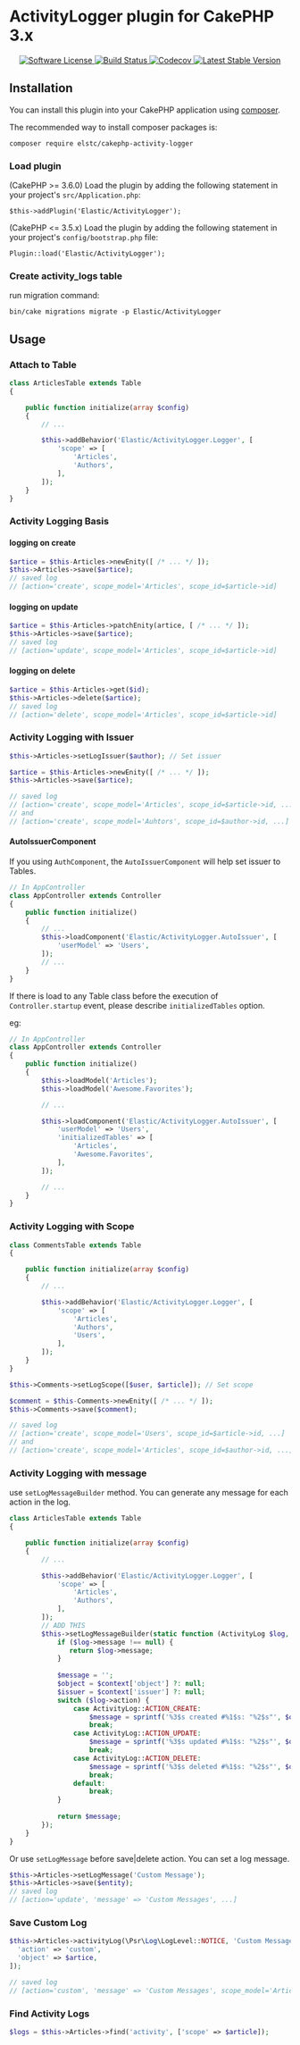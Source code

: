 # ActivityLogger plugin for CakePHP 3.x

<p align="center">
    <a href="LICENSE.txt" target="_blank">
        <img alt="Software License" src="https://img.shields.io/badge/license-MIT-brightgreen.svg?style=flat-square">
    </a>
    <a href="https://github.com/nojimage/cakephp-activity-logger/actions" target="_blank">
        <img alt="Build Status" src="https://img.shields.io/github/workflow/status/nojimage/cakephp-activity-logger/CakePHP%20Plugin%20CI?style=flat-square">
    </a>
    <a href="https://codecov.io/gh/elstc/cakephp-activity-logger" target="_blank">
        <img alt="Codecov" src="https://img.shields.io/codecov/c/github/elstc/cakephp-activity-logger.svg?style=flat-square">
    </a>
    <a href="https://packagist.org/packages/elstc/cakephp-activity-logger" target="_blank">
        <img alt="Latest Stable Version" src="https://img.shields.io/packagist/v/elstc/cakephp-activity-logger.svg?style=flat-square">
    </a>
</p>

## Installation

You can install this plugin into your CakePHP application using [composer](http://getcomposer.org).

The recommended way to install composer packages is:

```
composer require elstc/cakephp-activity-logger
```

### Load plugin

(CakePHP >= 3.6.0) Load the plugin by adding the following statement in your project's `src/Application.php`:

```
$this->addPlugin('Elastic/ActivityLogger');
```

(CakePHP <= 3.5.x) Load the plugin by adding the following statement in your project's `config/bootstrap.php` file:

```
Plugin::load('Elastic/ActivityLogger');
```

### Create activity_logs table

run migration command:

```
bin/cake migrations migrate -p Elastic/ActivityLogger
```


## Usage

### Attach to Table

```php
class ArticlesTable extends Table
{

    public function initialize(array $config)
    {
        // ...

        $this->addBehavior('Elastic/ActivityLogger.Logger', [
            'scope' => [
                'Articles',
                'Authors',
            ],
        ]);
    }
}

```

### Activity Logging Basis

#### logging on create
```php
$artice = $this-Articles->newEnity([ /* ... */ ]);
$this->Articles->save($artice);
// saved log
// [action='create', scope_model='Articles', scope_id=$article->id]
```

#### logging on update
```php
$artice = $this-Articles->patchEnity(artice, [ /* ... */ ]);
$this->Articles->save($artice);
// saved log
// [action='update', scope_model='Articles', scope_id=$article->id]
```

#### logging on delete
```php
$artice = $this-Articles->get($id);
$this->Articles->delete($artice);
// saved log
// [action='delete', scope_model='Articles', scope_id=$article->id]
```

### Activity Logging with Issuer

```php
$this->Articles->setLogIssuer($author); // Set issuer

$artice = $this-Articles->newEnity([ /* ... */ ]);
$this->Articles->save($artice);

// saved log
// [action='create', scope_model='Articles', scope_id=$article->id, ...]
// and
// [action='create', scope_model='Auhtors', scope_id=$author->id, ...]
```

#### AutoIssuerComponent

If you using `AuthComponent`, the `AutoIssuerComponent` will help set issuer to Tables.

```php
// In AppController
class AppController extends Controller
{
    public function initialize()
    {
        // ...
        $this->loadComponent('Elastic/ActivityLogger.AutoIssuer', [
            'userModel' => 'Users',
        ]);
        // ...
    }
}
```

If there is load to any Table class before the execution of `Controller.startup` event,
please describe `initializedTables` option.

eg: 

```php
// In AppController
class AppController extends Controller
{
    public function initialize()
    {
        $this->loadModel('Articles');
        $this->loadModel('Awesome.Favorites');

        // ...

        $this->loadComponent('Elastic/ActivityLogger.AutoIssuer', [
            'userModel' => 'Users',
            'initializedTables' => [
                'Articles',
                'Awesome.Favorites',
            ],
        ]);

        // ...
    }
}
```

### Activity Logging with Scope

```php
class CommentsTable extends Table
{

    public function initialize(array $config)
    {
        // ...

        $this->addBehavior('Elastic/ActivityLogger.Logger', [
            'scope' => [
                'Articles',
                'Authors',
                'Users',
            ],
        ]);
    }
}

```

```php
$this->Comments->setLogScope([$user, $article]); // Set scope

$comment = $this-Comments->newEnity([ /* ... */ ]);
$this->Comments->save($comment);

// saved log
// [action='create', scope_model='Users', scope_id=$article->id, ...]
// and
// [action='create', scope_model='Articles', scope_id=$author->id, ...]
```

### Activity Logging with message

use `setLogMessageBuilder` method. You can generate any message for each action in the log.

```php
class ArticlesTable extends Table
{

    public function initialize(array $config)
    {
        // ...

        $this->addBehavior('Elastic/ActivityLogger.Logger', [
            'scope' => [
                'Articles',
                'Authors',
            ],
        ]);
        // ADD THIS
        $this->setLogMessageBuilder(static function (ActivityLog $log, array $context) {
            if ($log->message !== null) {
               return $log->message;
            }
            
            $message = '';
            $object = $context['object'] ?: null;
            $issuer = $context['issuer'] ?: null;
            switch ($log->action) {
                case ActivityLog::ACTION_CREATE:
                    $message = sprintf('%3$s created #%1$s: "%2$s"', $object->id, $object->title, $issuer->username);
                    break;
                case ActivityLog::ACTION_UPDATE:
                    $message = sprintf('%3$s updated #%1$s: "%2$s"', $object->id, $object->title, $issuer->username);
                    break;
                case ActivityLog::ACTION_DELETE:
                    $message = sprintf('%3$s deleted #%1$s: "%2$s"', $object->id, $object->title, $issuer->username);
                    break;
                default:
                    break;
            }
            
            return $message;
        });
    }
}

```

Or use `setLogMessage` before save|delete action. You can set a log message. 

```php
$this->Articles->setLogMessage('Custom Message');
$this->Articles->save($entity);
// saved log
// [action='update', 'message' => 'Custom Messages', ...]
```

### Save Custom Log

```php
$this->Articles->activityLog(\Psr\Log\LogLevel::NOTICE, 'Custom Messages', [
  'action' => 'custom',
  'object' => $artice,
]);

// saved log
// [action='custom', 'message' => 'Custom Messages', scope_model='Articles', scope_id=$article->id, ...]
```

### Find Activity Logs

```php
$logs = $this->Articles->find('activity', ['scope' => $article]);
```
